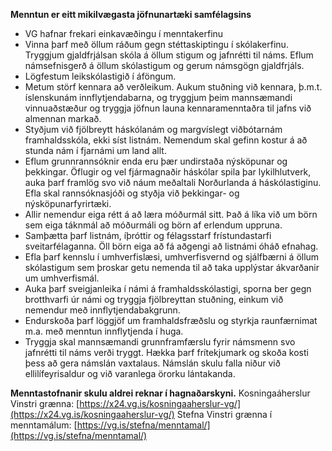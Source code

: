 **Menntun er eitt mikilvægasta jöfnunartæki samfélagsins**
- VG hafnar frekari einkavæðingu í menntakerfinu
- Vinna þarf með öllum ráðum gegn stéttaskiptingu í skólakerfinu. Tryggjum gjaldfrjálsan skóla á öllum stigum og jafnrétti til náms. Eflum námsefnisgerð á öllum skólastigum og gerum námsgögn gjaldfrjáls.
-  Lögfestum leikskólastigið í áföngum.  
- Metum störf kennara að verðleikum. Aukum stuðning við kennara, þ.m.t. íslenskunám innflytjendabarna, og tryggjum þeim mannsæmandi vinnuaðstæður og tryggja jöfnun launa kennaramenntaðra til jafns við almennan markað. 
- Styðjum við fjölbreytt háskólanám og margvíslegt viðbótarnám framhaldsskóla, ekki síst listnám. Nemendum skal gefinn kostur á að stunda nám í fjarnámi um land allt.
- Eflum grunnrannsóknir enda eru þær undirstaða nýsköpunar og þekkingar. Öflugir og vel fjármagnaðir háskólar spila þar lykilhlutverk, auka þarf framlög svo við náum meðaltali Norðurlanda á háskólastiginu. Efla skal rannsóknasjóði og styðja við þekkingar- og nýsköpunarfyrirtæki.
- Allir nemendur eiga rétt á að læra móðurmál sitt. Það á líka við um börn sem eiga táknmál að móðurmáli og börn af erlendum uppruna.
- Samþætta þarf listnám, íþróttir og félagsstarf frístundastarfi sveitarfélaganna. Öll börn eiga að fá aðgengi að listnámi óháð efnahag.
- Efla þarf kennslu í umhverfislæsi, umhverfisvernd og sjálfbærni á öllum skólastigum sem þroskar getu nemenda til að taka upplýstar ákvarðanir um umhverfismál.
- Auka þarf sveigjanleika í námi á framhaldsskólastigi, sporna ber gegn brotthvarfi úr námi og tryggja fjölbreyttan stuðning, einkum við nemendur með innflytjendabakgrunn.
- Endurskoða þarf löggjöf um framhaldsfræðslu og styrkja raunfærnimat m.a. með menntun innflytjenda í huga.
-  Tryggja skal mannsæmandi grunnframfærslu fyrir námsmenn svo jafnrétti til náms verði tryggt. Hækka þarf frítekjumark og skoða kosti þess að gera námslán vaxtalaus. Námslán skulu falla niður við ellilífeyrisaldur og við varanlega örorku lántakanda.

**Menntastofnanir skulu aldrei reknar í hagnaðarskyni.**
Kosningaáherslur Vinstri grænna: [https://x24.vg.is/kosningaaherslur-vg/](https://x24.vg.is/kosningaaherslur-vg/)
Stefna Vinstri grænna í menntamálum: [https://vg.is/stefna/menntamal/](https://vg.is/stefna/menntamal/)
